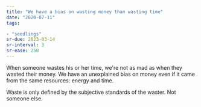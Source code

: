 ```yaml
---
title: "We have a bias on wasting money than wasting time"
date: "2020-07-11"
tags:

- "seedlings"
sr-due: 2023-03-14
sr-interval: 3
sr-ease: 250
---
```


When someone wastes his or her time, we're not as mad as when they wasted their money. We have an unexplained bias on money even if it came from the same resources: energy and time.

Waste is only defined by the subjective standards of the waster. Not someone else.